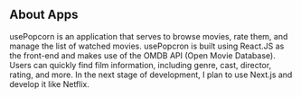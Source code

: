## About Apps
usePopcorn is an application that serves to browse movies, rate them, and manage the list of watched movies. usePopcron is built using React.JS as the front-end and makes use of the OMDB API (Open Movie Database). Users can quickly find film information, including genre, cast, director, rating, and more. In the next stage of development, I plan to use Next.js and develop it like Netflix.

